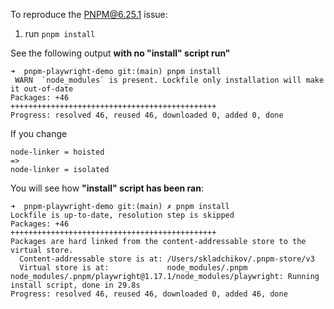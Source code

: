 To reproduce the PNPM@6.25.1 issue:

1. run `pnpm install`

See the following output **with no "install" script run"**

```
➜  pnpm-playwright-demo git:(main) pnpm install
 WARN  `node_modules` is present. Lockfile only installation will make it out-of-date
Packages: +46
++++++++++++++++++++++++++++++++++++++++++++++
Progress: resolved 46, reused 46, downloaded 0, added 0, done
```

If you change

```
node-linker = hoisted
=> 
node-linker = isolated
```

You will see how **"install" script has been ran**:

```
➜  pnpm-playwright-demo git:(main) ✗ pnpm install
Lockfile is up-to-date, resolution step is skipped
Packages: +46
++++++++++++++++++++++++++++++++++++++++++++++
Packages are hard linked from the content-addressable store to the virtual store.
  Content-addressable store is at: /Users/skladchikov/.pnpm-store/v3
  Virtual store is at:             node_modules/.pnpm
node_modules/.pnpm/playwright@1.17.1/node_modules/playwright: Running install script, done in 29.8s
Progress: resolved 46, reused 46, downloaded 0, added 46, done
```
